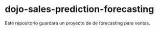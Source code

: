# dojo-sales-prediction-forecasting
Este repositorio guardara un proyecto de de forecasting para ventas.
